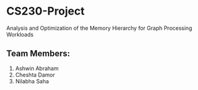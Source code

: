 # CS230-Project

Analysis and Optimization of the Memory Hierarchy for Graph Processing Workloads

## Team Members:
1. Ashwin Abraham
2. Cheshta Damor
3. Nilabha Saha
